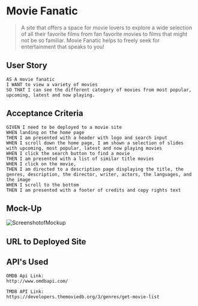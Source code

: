 # Movie Fanatic
>A site that offers a space for movie lovers to explore a wide selection of all their favorite films from fan favorite movies to films that might not be so familiar. Movie Fanatic helps to freely seek for entertainment that speaks to you!

## User Story 
```
AS A movie fanatic 
I WANT to view a variety of movies 
SO THAT I can see the different category of movies from most popular, upcoming, latest and now playing. 
```

## Acceptance Criteria 
```
GIVEN I need to be deployed to a movie site
WHEN landing on the home page
THEN I am presented with a header with logo and search input
WHEN I scroll down the home page, I am shown a selection of slides with upcoming, most popular, latest and now playing movies
WHEN I click the search button to find a movie 
THEN I am presented with a list of similar title movies 
WHEN I click on the movie, 
THEN I am directed to a description page displaying the title, the genres, description, the director, writer, actors, the languages, and the image
WHEN I scroll to the bottom
THEN I am presented with a footer of credits and copy rights text
```


## Mock-Up
![ScreenshotofMockup](./)

## URL to Deployed Site 
>
## API's Used 
```
OMDB Api Link:
http://www.omdbapi.com/

TMDB API Link:
https://developers.themoviedb.org/3/genres/get-movie-list
```
